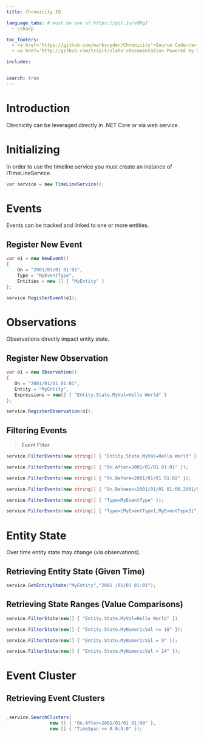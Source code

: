 ```yaml
---
title: Chronicity.IO

language_tabs: # must be one of https://git.io/vQNgJ
  - csharp

toc_footers:
  - <a href='https://github.com/marksnyder/Chronicity'>Source Code</a>
  - <a href='http://github.com/tripit/slate'>Documentation Powered by Slate</a>

includes:


search: true
---
```


# Introduction

Chronicity can be leveraged directly in .NET Core or via web service.


# Initializing

In order to use the timeline service you must create an instance of ITimeLineService.


```csharp
var service = new TimeLineService();
```

# Events

Events can be tracked and linked to one or more entities.

## Register New Event

```csharp
var e1 = new NewEvent()
{
    On = "2001/01/01 01:01",
    Type = "MyEventType",
    Entities = new [] { "MyEntity" }
};

service.RegisterEvent(e1);

```

# Observations

Observations directly impact entity state.

## Register New Observation

```csharp
var o1 = new Observation()
{
   On = "2001/01/01 01:01",
   Entity = "MyEntity",
   Expressions = new[] { "Entity.State.MyVal=Hello World" }
};

service.RegisterObservation(o1);

```

## Filtering Events

> Event Filter

```csharp
service.FilterEvents(new string[] { "Entity.State.MyVal=Hello World" });

service.FilterEvents(new string[] { "On.After=2001/01/01 01:01" });

service.FilterEvents(new string[] { "On.Before=2001/01/01 01:02" });

service.FilterEvents(new string[] { "On.Between=2001/01/01 01:00,2001/01/01 01:02" });

service.FilterEvents(new string[] { "Type=MyEventType" });

service.FilterEvents(new string[] { "Type=[MyEventType1,MyEventType2]" });

```


# Entity State

Over time entity state may change (via observations).

## Retrieving Entity State (Given Time)

```csharp
service.GetEntityState("MyEntity","2001 /01/01 01:01");
```

## Retrieving State Ranges (Value Comparisons)

```csharp
service.FilterState(new[] { "Entity.State.MyVal=Hello World" })

service.FilterState(new[] { "Entity.State.MyNumericVal <= 10" });

service.FilterState(new[] { "Entity.State.MyNumericVal = 9" });

service.FilterState(new[] { "Entity.State.MyNumericVal > 14" });

```


# Event Cluster

## Retrieving Event Clusters

```csharp

_service.SearchClusters(
                new [] { "On.After=2001/01/01 01:00" },
                new [] { "TimeSpan <= 0.0:5:0" });

```
